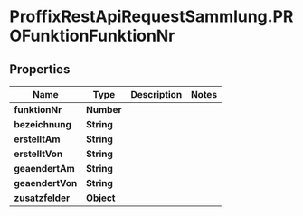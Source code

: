 # ProffixRestApiRequestSammlung.PROFunktionFunktionNr

## Properties
Name | Type | Description | Notes
------------ | ------------- | ------------- | -------------
**funktionNr** | **Number** |  | 
**bezeichnung** | **String** |  | 
**erstelltAm** | **String** |  | 
**erstelltVon** | **String** |  | 
**geaendertAm** | **String** |  | 
**geaendertVon** | **String** |  | 
**zusatzfelder** | **Object** |  | 


